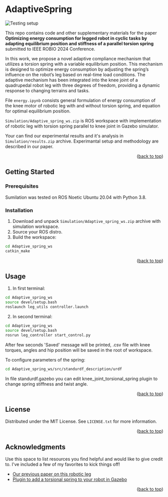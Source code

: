 # AdaptiveSpring

![Testing setup](https://github.com/dancher00/AdaptiveSpring/setup.jpg)

This repo contains code and other supplementary materials for the paper **Optimizing energy consumption for legged robot in cyclic tasks by
adapting equilibrium position and stiffness of a parallel torsion spring** submitted to IEEE ROBIO 2024 Conference.

In this work, we propose a novel adaptive compliance mechanism that utilizes a torsion spring with a variable equilibrium position. This mechanism is designed to optimize energy consumption by adjusting the spring’s influence on the robot’s leg based on real-time load conditions. The adaptive mechanism has been integrated into the knee joint of a quadrupedal robot leg with three degrees of freedom, providing a dynamic response to changing terrains and tasks.

File `energy.ipynb` consists general formulation of energy consumption of the knee motor of robotic leg with and without torsion spring, and equation for optimal equilibrium position.

`Simulation/Adaptive_spring_ws.zip` is ROS workspace with implementation of robotic leg with torsion spring parallel to knee joint in Gazebo simulator. 

Your can find our experimental results and it's analysis in `Simulation/results.zip` archive. Experimantal setup and methodology are described in our paper.

<p align="right">(<a href="#readme-top">back to top</a>)</p>

<!-- GETTING STARTED -->
## Getting Started

### Prerequisites

Sumilation was tested on ROS Noetic Ubuntu 20.04 with Python 3.8.

### Installation

1. Download and unpack `Simulation/Adaptive_spring_ws.zip` archive with simulation workspace.
2. Source your ROS distro.
3. Build the workspace:
```sh
cd Adaptive_spring_ws
catkin_make
```

<p align="right">(<a href="#readme-top">back to top</a>)</p>



<!-- USAGE EXAMPLES -->
## Usage

1. In first terminal:
```sh
cd Adaptive_spring_ws
source devel/setup.bash
roslaunch leg_utils controller.launch
```
2. In second terminal:
```sh
cd Adaptive_spring_ws
source devel/setup.bash
rosrun leg_controller start_control.py
```

After few seconds 'Saved' message will be printed, .csv file with knee torques, angles and hip position will be saved in the root of workspace.

To configure parameters of the spring:
```sh
cd Adaptive_spring_ws/src/standurdf_description/urdf
```
In file standurdf.gazebo you can edit knee_joint_torsional_spring plugin to change spring stiffness and twist angle.

<p align="right">(<a href="#readme-top">back to top</a>)</p>

<!-- LICENSE -->
## License

Distributed under the MIT License. See `LICENSE.txt` for more information.

<p align="right">(<a href="#readme-top">back to top</a>)</p>

<!-- ACKNOWLEDGMENTS -->
## Acknowledgments

Use this space to list resources you find helpful and would like to give credit to. I've included a few of my favorites to kick things off!

* [Our previous paper on this robotic leg](https://arxiv.org/abs/2407.15622)
* [Plugin to add a torsional spring to your robot in Gazebo](https://github.com/aminsung/gazebo_joint_torsional_spring_plugin)


<p align="right">(<a href="#readme-top">back to top</a>)</p>



<!-- MARKDOWN LINKS & IMAGES -->
<!-- https://www.markdownguide.org/basic-syntax/#reference-style-links -->
[contributors-shield]: https://img.shields.io/github/contributors/othneildrew/Best-README-Template.svg?style=for-the-badge
[contributors-url]: https://github.com/othneildrew/Best-README-Template/graphs/contributors
[forks-shield]: https://img.shields.io/github/forks/othneildrew/Best-README-Template.svg?style=for-the-badge
[forks-url]: https://github.com/othneildrew/Best-README-Template/network/members
[stars-shield]: https://img.shields.io/github/stars/othneildrew/Best-README-Template.svg?style=for-the-badge
[stars-url]: https://github.com/othneildrew/Best-README-Template/stargazers
[issues-shield]: https://img.shields.io/github/issues/othneildrew/Best-README-Template.svg?style=for-the-badge
[issues-url]: https://github.com/othneildrew/Best-README-Template/issues
[license-shield]: https://img.shields.io/github/license/othneildrew/Best-README-Template.svg?style=for-the-badge
[license-url]: https://github.com/othneildrew/Best-README-Template/blob/master/LICENSE.txt
[linkedin-shield]: https://img.shields.io/badge/-LinkedIn-black.svg?style=for-the-badge&logo=linkedin&colorB=555
[linkedin-url]: https://linkedin.com/in/othneildrew
[product-screenshot]: images/screenshot.png
[Next.js]: https://img.shields.io/badge/next.js-000000?style=for-the-badge&logo=nextdotjs&logoColor=white
[Next-url]: https://nextjs.org/
[React.js]: https://img.shields.io/badge/React-20232A?style=for-the-badge&logo=react&logoColor=61DAFB
[React-url]: https://reactjs.org/
[Vue.js]: https://img.shields.io/badge/Vue.js-35495E?style=for-the-badge&logo=vuedotjs&logoColor=4FC08D
[Vue-url]: https://vuejs.org/
[Angular.io]: https://img.shields.io/badge/Angular-DD0031?style=for-the-badge&logo=angular&logoColor=white
[Angular-url]: https://angular.io/
[Svelte.dev]: https://img.shields.io/badge/Svelte-4A4A55?style=for-the-badge&logo=svelte&logoColor=FF3E00
[Svelte-url]: https://svelte.dev/
[Laravel.com]: https://img.shields.io/badge/Laravel-FF2D20?style=for-the-badge&logo=laravel&logoColor=white
[Laravel-url]: https://laravel.com
[Bootstrap.com]: https://img.shields.io/badge/Bootstrap-563D7C?style=for-the-badge&logo=bootstrap&logoColor=white
[Bootstrap-url]: https://getbootstrap.com
[JQuery.com]: https://img.shields.io/badge/jQuery-0769AD?style=for-the-badge&logo=jquery&logoColor=white
[JQuery-url]: https://jquery.com 
